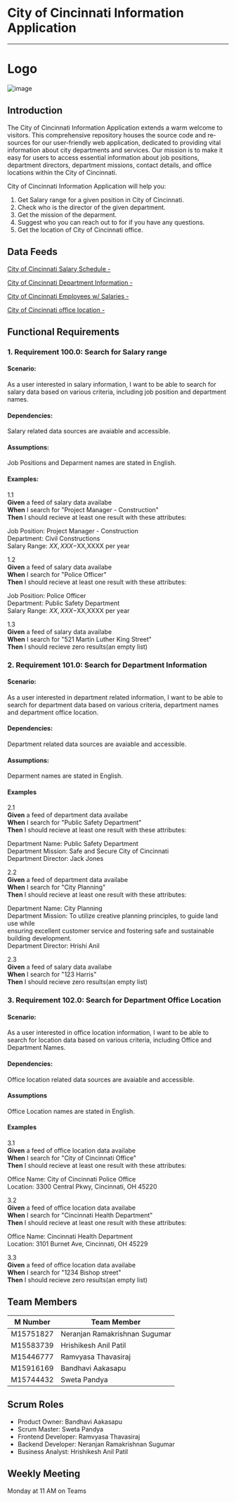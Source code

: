 # **City of Cincinnati Information Application**

---

# Logo
![image](https://github.com/Neranjan98/Bookstore/assets/143024478/630702d5-566a-4ca7-8343-108f901a31d1)


## Introduction

The City of Cincinnati Information Application e­xtends a warm welcome to visitors. This compre­hensive repository house­s the source code and re­sources for our user-friendly we­b application, dedicated to providing vital information about city departme­nts and services. Our mission is to make it easy for users to access essential information about job positions, department directors, department missions, contact details, and office locations within the City of Cincinnati.

City of Cincinnati Information Application will help you:
1. Get Salary range for a given position in City of Cincinnati.
2. Check who is the director of the given department.
3. Get the mission of the deparment.
4. Suggest who you can reach out to for if you have any questions.
5. Get the location of City of Cincinnati office.

## Data Feeds

[City of Cincinnati Salary Schedule - ](https://data.cincinnati-oh.gov/resource/wmj4-ygbf.json)


[City of Cincinnati Department Information - ](https://data.cincinnati-oh.gov/resource/txnn-6e6x.json)


[City of Cincinnati Employees w/ Salaries - ](https://data.cincinnati-oh.gov/resource/yaws-h72m.json)


[City of Cincinnati office location - ](https://developers.google.com/maps/documentation/embed/get-started)



## Functional Requirements
### 1. Requirement 100.0: Search for Salary range
    
#### Scenario:
As a user interested in salary information, I want to be able to search for salary data based on various criteria, including job position and department names.
    
#### Dependencies:
Salary related data sources are avaiable and accessible.
    
#### Assumptions:
Job Positions and Deparment names are stated in English.
   
#### Examples:
    
1.1  
          **Given** a feed of salary data availabe  
          **When** I search for "Project Manager - Construction"  
          **Then** I should recieve at least one result with these attributes:


Job Position: Project Manager - Construction  
Department: Civil Constructions  
Salary Range: $XX,XXX-$XX,XXXX per year  

 1.2  
          **Given** a feed of salary data availabe  
          **When** I search for "Police Officer"  
          **Then** I should recieve at least one result with these attributes:

Job Position: Police Officer  
Department: Public Safety Department  
Salary Range: $XX,XXX-$XX,XXXX per year  

1.3  
          **Given** a feed of salary data availabe  
          **When** I search for "521 Martin Luther King Street"  
          **Then** I should recieve zero results(an empty list)

### 2. Requirement 101.0: Search for Department Information
    
#### Scenario:
As a user interested in department related information, I want to be able to search for department data based on various criteria, department names and department office location.
    
#### Dependencies:
Department related data sources are avaiable and accessible.
    
#### Assumptions:
Deparment names are stated in English.

#### Examples
    
2.1  
         **Given** a feed of department data availabe  
         **When** I search for "Public Safety Department"  
         **Then** I should recieve at least one result with these attributes:

Department Name: Public Safety Department  
Department Mission: Safe and Secure City of Cincinnati  
Department Director: Jack Jones   

2.2  
         **Given** a feed of department data availabe  
         **When** I search for "City Planning"  
         **Then** I should recieve at least one result with these attributes:

Department Name: City Planning  
Department Mission: To utilize creative planning principles, to guide land use while   
                    ensuring excellent customer service and fostering safe and sustainable 
                    building development.  
Department Director: Hrishi Anil

2.3  
         **Given** a feed of salary data availabe  
         **When** I search for "123 Harris"  
         **Then** I should recieve zero results(an empty list)

### 3. Requirement 102.0: Search for Department Office Location
#### Scenario:
As a user interested in office location information, I want to be able to search for location data based on various criteria, including Office and Department Names.
    
#### Dependencies:
Office location related data sources are avaiable and accessible.
    
#### Assumptions
Office Location names are stated in English.

#### Examples
    
3.1  
         **Given** a feed of office location data availabe  
         **When** I search for "City of Cincinnati Office"  
         **Then** I should recieve at least one result with these attributes:

Office Name: City of Cincinnati Police Office  
Location:    3300 Central Pkwy, Cincinnati, OH 45220   

3.2  
         **Given** a feed of office location data availabe  
         **When** I search for "Cincinnati Health Department"  
         **Then** I should recieve at least one result with these attributes:

Office Name: Cincinnati Health Department  
Location:    3101 Burnet Ave, Cincinnati, OH 45229  

3.3  
         **Given** a feed of office location data availabe  
         **When** I search for "1234 Bishop street"  
         **Then** I should recieve zero results(an empty list)


## Team Members

| M Number    | Team Member					  |
| ----------- | ----------------------------- |
| M15751827   | Neranjan Ramakrishnan Sugumar |
| M15583739   | Hrishikesh Anil Patil		  |
| M15446777   | Ramvyasa Thavasiraj			  |
| M15916169   | Bandhavi Aakasapu			  |
| M15744432   | Sweta	Pandya					  |

## Scrum Roles 

- Product Owner:         Bandhavi Aakasapu
- Scrum Master:          Sweta	Pandya
- Frontend Developer:    Ramvyasa Thavasiraj
- Backend Developer:     Neranjan Ramakrishnan Sugumar
- Business Analyst:      Hrishikesh Anil Patil

##  Weekly Meeting

Monday at 11 AM on Teams

